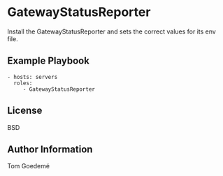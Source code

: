 GatewayStatusReporter
=========

Install the GatewayStatusReporter and sets the correct values for its env file.

Example Playbook
----------------


    - hosts: servers
      roles:
         - GatewayStatusReporter

License
-------

BSD

Author Information
------------------

Tom Goedemé

